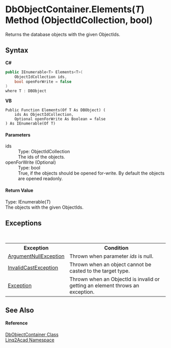 # DbObjectContainer.Elements(*T*) Method (ObjectIdCollection, bool)
 

Returns the database objects with the given ObjectIds.

## Syntax

**C#**<br />
``` C#
public IEnumerable<T> Elements<T>(
	ObjectIdCollection ids,
	bool openForWrite = false
)
where T : DBObject

```

**VB**<br />
``` VB
Public Function Elements(Of T As DBObject) ( 
	ids As ObjectIdCollection,
	Optional openForWrite As Boolean = false
) As IEnumerable(Of T)
```


#### Parameters
<dl><dt>ids</dt><dd>Type: ObjectIdCollection<br />The ids of the objects.</dd><dt>openForWrite (Optional)</dt><dd>Type: bool<br />True, if the objects should be opened for-write. By default the objects are opened readonly.</dd></dl>


#### Return Value
Type: IEnumerable(*T*)<br />The objects with the given ObjectIds.

## Exceptions
&nbsp;<table><tr><th>Exception</th><th>Condition</th></tr><tr><td><a href="https://docs.microsoft.com/dotnet/api/system.argumentnullexception" target="_blank" rel="noopener noreferrer">ArgumentNullException</a></td><td>Thrown when parameter <i>ids</i> is null.</td></tr><tr><td><a href="https://docs.microsoft.com/dotnet/api/system.invalidcastexception" target="_blank" rel="noopener noreferrer">InvalidCastException</a></td><td>Thrown when an object cannot be casted to the target type.</td></tr><tr><td><a href="https://docs.microsoft.com/dotnet/api/system.exception" target="_blank" rel="noopener noreferrer">Exception</a></td><td>Thrown when an ObjectId is invalid or getting an element throws an exception.</td></tr></table>

## See Also


#### Reference
<a href="T_Linq2Acad_DbObjectContainer.md">DbObjectContainer Class</a><br /><a href="N_Linq2Acad.md">Linq2Acad Namespace</a><br />
